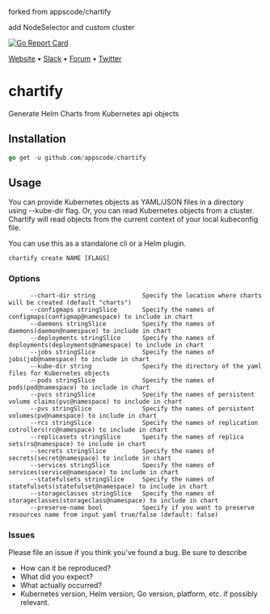 forked from appscode/chartify

add NodeSelector and custom cluster

[![Go Report Card](https://goreportcard.com/badge/github.com/appscode/chartify)](https://goreportcard.com/report/github.com/appscode/chartify)

[Website](https://appscode.com) • [Slack](https://slack.appscode.com) • [Forum](https://discuss.appscode.com) • [Twitter](https://twitter.com/AppsCodeHQ)

# chartify
Generate Helm Charts from Kubernetes api objects

## Installation
```go
go get -u github.com/appscode/chartify
```

## Usage
You can provide Kubernetes objects as YAML/JSON files in a directory using --kube-dir flag. Or, you can read Kubernetes
objects from a cluster. Chartify will read objects from the current context of your local kubeconfig file.

You can use this as a standalone cli or a Helm plugin.

```
chartify create NAME [FLAGS]
```

### Options

```
      --chart-dir string             Specify the location where charts will be created (default "charts")
      --configmaps stringSlice       Specify the names of configmaps(configmap@namespace) to include in chart
      --daemons stringSlice          Specify the names of daemons(daemon@namespace) to include in chart
      --deployments stringSlice      Specify the names of deployments(deployments@namespace) to include in chart
      --jobs stringSlice             Specify the names of jobs(job@namespace) to include in chart
      --kube-dir string              Specify the directory of the yaml files for Kubernetes objects
      --pods stringSlice             Specify the names of pods(pod@namespace) to include in chart
      --pvcs stringSlice             Specify the names of persistent volume claims(pvc@namespace) to include in chart
      --pvs stringSlice              Specify the names of persistent volumes(pv@namespace) to include in chart
      --rcs stringSlice              Specify the names of replication cotrollers(rc@namespace) to include in chart
      --replicasets stringSlice      Specify the names of replica sets(rs@namespace) to include in chart
      --secrets stringSlice          Specify the names of secrets(secret@namespace) to include in chart
      --services stringSlice         Specify the names of services(service@namespace) to include in chart
      --statefulsets stringSlice     Specify the names of statefulsets(statefulset@namespace) to include in chart
      --storageclasses stringSlice   Specify the names of storageclasses(storageclass@namespace) to include in chart
      --preserve-name bool           Specify if you want to preserve resources name from input yaml true/false (default: false)
```

### Issues
Please file an issue if you think you've found a bug. Be sure to describe
 * How can it be reproduced?
 * What did you expect?
 * What actually occurred?
 * Kubernetes version, Helm version, Go version, platform, etc. if possibly relevant.
